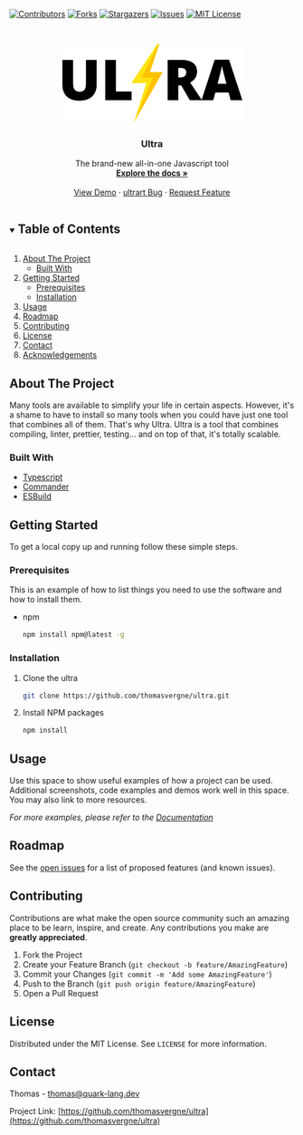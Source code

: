 [![Contributors][contributors-shield]][contributors-url]
[![Forks][forks-shield]][forks-url]
[![Stargazers][stars-shield]][stars-url]
[![Issues][issues-shield]][issues-url]
[![MIT License][license-shield]][license-url]

<!-- PROJECT LOGO -->
<br />
<p align="center">
  <a href="https://github.com/thomasvergne/ultra">
    <img src="assets/logo.png" alt="Logo">
  </a>

<h3 align="center">Ultra</h3>

  <p align="center">
    The brand-new all-in-one Javascript tool
    <br />
    <a href="https://github.com/thomasvergne/ultra"><strong>Explore the docs »</strong></a>
    <br />
    <br />
    <a href="https://github.com/thomasvergne/ultra">View Demo</a>
    ·
    <a href="https://github.com/thomasvergne/ultra/issues">ultrart Bug</a>
    ·
    <a href="https://github.com/thomasvergne/ultra/issues">Request Feature</a>
  </p>
</p>



<!-- TABLE OF CONTENTS -->
<details open="open">
  <summary><h2 style="display: inline-block">Table of Contents</h2></summary>
  <ol>
    <li>
      <a href="#about-the-project">About The Project</a>
      <ul>
        <li><a href="#built-with">Built With</a></li>
      </ul>
    </li>
    <li>
      <a href="#getting-started">Getting Started</a>
      <ul>
        <li><a href="#prerequisites">Prerequisites</a></li>
        <li><a href="#installation">Installation</a></li>
      </ul>
    </li>
    <li><a href="#usage">Usage</a></li>
    <li><a href="#roadmap">Roadmap</a></li>
    <li><a href="#contributing">Contributing</a></li>
    <li><a href="#license">License</a></li>
    <li><a href="#contact">Contact</a></li>
    <li><a href="#acknowledgements">Acknowledgements</a></li>
  </ol>
</details>



<!-- ABOUT THE PROJECT -->
## About The Project

Many tools are available to simplify your life in certain aspects. However, it's a shame to have to install so many tools when you could have just one tool that combines all of them. That's why Ultra. Ultra is a tool that combines compiling, linter, prettier, testing... and on top of that, it's totally scalable.


### Built With

* [Typescript]()
* [Commander]()
* [ESBuild]()


<!-- GETTING STARTED -->
## Getting Started

To get a local copy up and running follow these simple steps.

### Prerequisites

This is an example of how to list things you need to use the software and how to install them.
* npm
  ```sh
  npm install npm@latest -g
  ```

### Installation

1. Clone the ultra
   ```sh
   git clone https://github.com/thomasvergne/ultra.git
   ```
2. Install NPM packages
   ```sh
   npm install
   ```



<!-- USAGE EXAMPLES -->
## Usage

Use this space to show useful examples of how a project can be used. Additional screenshots, code examples and demos work well in this space. You may also link to more resources.

_For more examples, please refer to the [Documentation]()_



<!-- ROADMAP -->
## Roadmap

See the [open issues](https://github.com/thomasvergne/ultra/issues) for a list of proposed features (and known issues).



<!-- CONTRIBUTING -->
## Contributing

Contributions are what make the open source community such an amazing place to be learn, inspire, and create. Any contributions you make are **greatly appreciated**.

1. Fork the Project
2. Create your Feature Branch (`git checkout -b feature/AmazingFeature`)
3. Commit your Changes (`git commit -m 'Add some AmazingFeature'`)
4. Push to the Branch (`git push origin feature/AmazingFeature`)
5. Open a Pull Request



<!-- LICENSE -->
## License

Distributed under the MIT License. See `LICENSE` for more information.



<!-- CONTACT -->
## Contact

Thomas - thomas@quark-lang.dev

Project Link: [https://github.com/thomasvergne/ultra](https://github.com/thomasvergne/ultra)



<!-- ACKNOWLEDGEMENTS
## Acknowledgements

* []()
* []()
* []()
-->

<!-- MARKDOWN LINKS & IMAGES -->
<!-- https://www.markdownguide.org/basic-syntax/#reference-style-links -->
[contributors-shield]: https://img.shields.io/github/contributors/thomasvergne/ultra.svg?style=for-the-badge
[contributors-url]: https://github.com/thomasvergne/ultra/graphs/contributors
[forks-shield]: https://img.shields.io/github/forks/thomasvergne/ultra.svg?style=for-the-badge
[forks-url]: https://github.com/thomasvergne/ultra/network/members
[stars-shield]: https://img.shields.io/github/stars/thomasvergne/ultra.svg?style=for-the-badge
[stars-url]: https://github.com/thomasvergne/ultra/stargazers
[issues-shield]: https://img.shields.io/github/issues/thomasvergne/ultra.svg?style=for-the-badge
[issues-url]: https://github.com/thomasvergne/ultra/issues
[license-shield]: https://img.shields.io/github/license/thomasvergne/ultra.svg?style=for-the-badge
[license-url]: https://github.com/thomasvergne/ultra/blob/master/LICENSE.txt
[linkedin-shield]: https://img.shields.io/badge/-LinkedIn-black.svg?style=for-the-badge&logo=linkedin&colorB=555
[linkedin-url]: https://linkedin.com/in/thomasvergne
